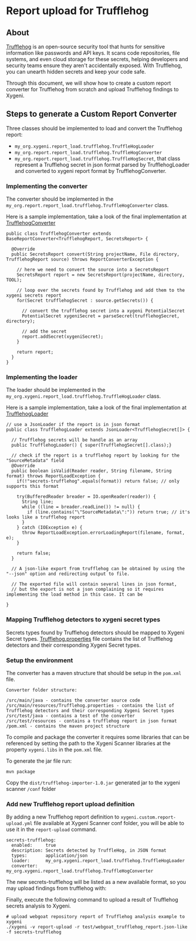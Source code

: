 # Report upload for Trufflehog

## About

[Trufflehog](https://github.com/trufflesecurity/trufflehog) is an open-source security tool that hunts for sensitive information like passwords and API keys. It scans code repositories, file systems, and even cloud storage for these secrets, helping developers and security teams ensure they aren't accidentally exposed.  With Trufflehog, you can unearth hidden secrets and keep your code safe.

Through this document, we will show how to create a custom report converter for Trufflehog from scratch and upload Trufflehog findings to Xygeni.

## Steps to generate a Custom Report Converter 

Three classes should be implemented to load and convert the Trufflehog report:

* `my_org.xygeni.report_load.trufflehog.TruffleHogLoader` 
* `my_org.report.report_load.trufflehog.TruffleHogConverter`
* `my_org.report.report_load.trufflehog.TruffleHogSecret`, that class represent a Trufflehog secret in json format parsed by TrufflehogLoader and converted to xygeni report format by TrufflehogConverter.

### Implementing the converter

The converter should be implemented in the `my_org.report.report_load.trufflehog.TruffleHogConverter` class.

Here is a sample implementation, take a look of the final implementation at [TrufflehogConverter](src/main/java/my_org/xygeni/report_load/trufflehog/TruffleHogConverter.java) 

    public class TrufflehogConverter extends BaseReportConverter<TrufflehogReport, SecretsReport> {
     
      @Override
      public SecretsReport convert(String projectName, File directory, TrufflehogReport source) throws ReportConverterException {

        // here we need to convert the source into a SecretsReport
        SecretsReport report = new SecretsReport(projectName, directory, TOOL);

        // loop over the secrets found by Trufflehog and add them to the xygeni secrets report
        for(Secret trufflehogSecret : source.getSecrets()) {

          // convert the trufflehog secret into a xygeni PotentialSecret
          PotentialSecret xygeniSecret = parseSecret(trufflehogSecret, directory);

          // add the secret
          report.addSecret(xygeniSecret);
        }

        return report;
      }
    }

### Implementing the loader

The loader should be implemented in the `my_org.xygeni.report_load.trufflehog.TruffleHogLoader` class.

Here is a sample implementation, take a look of the final implementation at [TrufflehogLoader](src/main/java/my_org/xygeni/report_load/trufflehog/TruffleHogLoader.java)

    // use a JsonLoader if the report is in json format 
    public class TrufflehogLoader extends JsonLoader<TrufflehogSecret[]> {
 
      // Trufflehog secrets will be handle as an array      
      public TrufflehogLoader() { super(TrufflehogSecret[].class);}

      // check if the report is a trufflehog report by looking for the "SourceMetadata" field
      @Override
      public boolean isValid(Reader reader, String filename, String format) throws ReportLoadException {
        if(!"secrets-trufflehog".equals(format)) return false; // only supports this format

        try(BufferedReader breader = IO.openReader(reader)) {
          String line;
          while ((line = breader.readLine()) != null) {
            if (line.contains("\"SourceMetadata\":")) return true; // it's looks like a trufflehog report
          }
        } catch (IOException e) {
          throw ReportLoadException.errorLoadingReport(filename, format, e);
        }
    
        return false;
      }

      // A json-like export from trufflehog can be obtained by using the "--json" option and redirecting output to file. 

      // The exported file will contain several lines in json format, 
      // but the export is not a json complaining so it requires implementing the load method in this case. It can be 

    }

### Mapping Trufflehog detectors to xygeni secret types

Secrets types found by Trufflehog detectors should be mapped to Xygeni Secret types. [Trufflehog.properties](src/main/resources/Trufflehog.properties) file contains the list of Trufflehog detectors and their corresponding Xygeni Secret types.

### Setup the environment

The converter has a maven structure that should be setup in the `pom.xml` file.

    Converter folder structure:

    /src/main/java - contains the converter source code
    /src/main/resources/Trufflehog.properties - contains the list of Trufflehog detectors and their corresponding Xygeni Secret types
    /src/test/java - contains a test of the converter
    /src/test/resources - contains a trufflehog report in json format
    /pom.xml - contains the maven project structure

To compile and package the converter it requires some libraries that can be referenced by setting the path to the Xygeni Scanner libraries at the property `xygeni.libs` in the `pom.xml` file.

To generate the jar file run:

    mvn package

Copy the `dist/trufflehog-importer-1.0.jar` generated jar to the xygeni scanner `/conf` folder

### Add new Trufflehog report upload definition

By adding a new Trufflehog report definition to `xygeni.custom.report-upload.yml` file available at Xygeni Scanner conf folder, you will be able to use it in the `report-upload` command.

    secrets-trufflehog:
      enabled:     true
      description: Secrets detected by TruffleHog, in JSON format
      types:       application/json
      loader:      my_org.xygeni.report_load.trufflehog.TruffleHogLoader
      converter:   my_org.xygeni.report_load.trufflehog.TruffleHogConverter

The new secrets-trufflehog will be listed as a new available format,
so you may upload findings from trufflehog with:

Finally, execute the following command to upload a result of Trufflehog secrets analysis to Xygeni. 

    # upload webgoat repository report of Trufflehog analysis example to xygeni
    ./xygeni -v report-upload -r test/webgoat_trufflehog_report.json-like -f secrets-trufflehog



